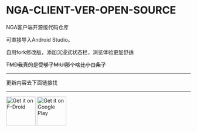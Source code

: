 NGA-CLIENT-VER-OPEN-SOURCE
==========================

NGA客户端开源版代码仓库

可直接导入Android Studio。

自用fork修改版，添加沉浸式状态栏，浏览体验更加舒适

~~TMD我真的是受够了MIUI那个啥比小白条了~~

- - -
更新内容去下面链接找
- - -

[<img src="https://fdroid.gitlab.io/artwork/badge/get-it-on.png"
     alt="Get it on F-Droid"
     height="80">](https://f-droid.org/packages/gov.anzong.androidnga/)
[<img src="https://play.google.com/intl/en_us/badges/images/generic/en-play-badge.png"
     alt="Get it on Google Play"
     height="80">](https://play.google.com/store/apps/details?id=gov.anzong.androidnga)
